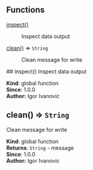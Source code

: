## Functions
<dl>
<dt><a href="#inspect">inspect()</a></dt>
<dd><p>Inspect data output</p>
</dd>
<dt><a href="#clean">clean()</a> ⇒ <code>String</code></dt>
<dd><p>Clean message for write</p>
</dd>
</dl>
<a name="inspect"></a>
## inspect()
Inspect data output

**Kind**: global function  
**Since**: 1.0.0  
**Author:** Igor Ivanovic  
<a name="clean"></a>
## clean() ⇒ <code>String</code>
Clean message for write

**Kind**: global function  
**Returns**: <code>String</code> - message  
**Since**: 1.0.0  
**Author:** Igor Ivanovic  
